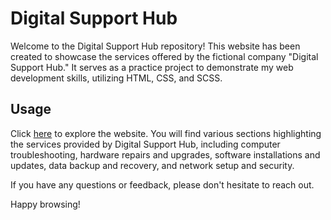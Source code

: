 # Digital Support Hub

Welcome to the Digital Support Hub repository! This website has been created to showcase the services offered by the fictional company "Digital Support Hub." It serves as a practice project to demonstrate my web development skills, utilizing HTML, CSS, and SCSS.

## Usage
Click [here](https://fabulous-empanada-fedea4.netlify.app/) to explore the website. You will find various sections highlighting the services provided by Digital Support Hub, including computer troubleshooting, hardware repairs and upgrades, software installations and updates, data backup and recovery, and network setup and security.

If you have any questions or feedback, please don't hesitate to reach out.

Happy browsing!
